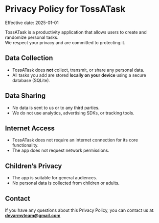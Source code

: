 # Privacy Policy for TossATask

Effective date: 2025-01-01

TossATask is a productivity application that allows users to create and randomize personal tasks.  
We respect your privacy and are committed to protecting it.

## Data Collection
- TossATask does **not** collect, transmit, or share any personal data.
- All tasks you add are stored **locally on your device** using a secure database (SQLite).

## Data Sharing
- No data is sent to us or to any third parties.
- We do not use analytics, advertising SDKs, or tracking tools.

## Internet Access
- TossATask does not require an internet connection for its core functionality.
- The app does not request network permissions.

## Children’s Privacy
- The app is suitable for general audiences.
- No personal data is collected from children or adults.

## Contact
If you have any questions about this Privacy Policy, you can contact us at:  
**devarmyteam@gmail.com**
